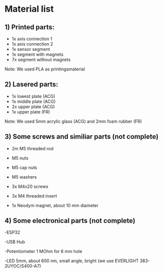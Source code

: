 # Material list

## 1) Printed parts:

- 1x axis connection 1
- 1x axis connection 2
- 1x sensor segment
- 1x segment with magnets
- 7x segment without magnets 

Note: We used PLA as printingsmaterial

## 2) Lasered parts:

- 1x lowest plate (ACG)
- 1x middle plate (ACG)
- 2x upper plate (ACG)
- 1x upper plate (FR)

Note: We used 5mm acrylic glass (ACG) and 2mm foam rubber (FR)

## 3) Some screws and similiar parts (not complete)

- 2m M5 threaded rod
- M5 nuts
- M5 cap nuts
- M5 washers
- 3x M4x20 screws
- 3x M4 threaded insert

- 1x Neodym magnet, about 10 mm diameter

## 4) Some electronical parts (not complete)
-ESP32

-USB Hub

-Potentiometer 1 MOhm for 6 mm hole

-LED 5mm, about 600 nm, small angle, bright (we use EVERLIGHT 383-2UYOC/S400-A7)
